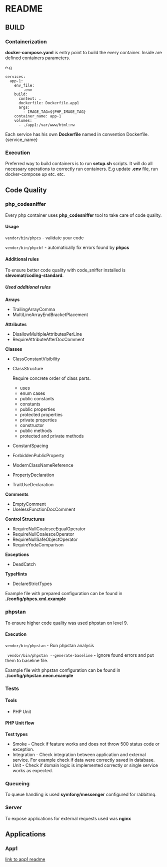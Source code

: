 # README

## BUILD

### Containerization

**docker-compose.yaml** is entry point to build the every container. Inside are defined containers parameters.

e.g

```
services:
  app-1:
    env_file:
      - .env
    build:
      context: .
      dockerfile: Dockerfile.app1
      args:
        - IMAGE_TAG=${PHP_IMAGE_TAG}
    container_name: app-1
    volumes:
      - ./app1:/var/www/html:rw
```

Each service has his own **Dockerfile** named in convention Dockerfile.{service_name}

### Execution

Preferred way to build containers is to run **setup.sh** scripts. It will do all necessary operations to correctly
run containers. E.g update **.env** file, run docker-compose up etc. etc.  

## Code Quality

### php_codesniffer

Every php container uses **php_codesniffer** tool to take care of code quality.

#### Usage

`` vendor/bin/phpcs `` - validate your code

`` vendor/bin/phpcbf `` - automatically fix errors found by **phpcs**

#### Additional rules

To ensure better code quality with code_sniffer installed is **slevomat/coding-standard**.

##### Used additional rules

**Arrays**
- TrailingArrayComma
- MultiLineArrayEndBracketPlacement

**Attributes**
- DisallowMultipleAttributesPerLine
- RequireAttributeAfterDocComment

**Classes**
- ClassConstantVisibility
- ClassStructure
  
    Require concrete order of class parts.  
    - uses
    - enum cases
    - public constants
    - constants
    - public properties
    - protected properties
    - private properties
    - constructor
    - public methods
    - protected and private methods

- ConstantSpacing
- ForbiddenPublicProperty
- ModernClassNameReference
- PropertyDeclaration
- TraitUseDeclaration

**Comments**
- EmptyComment
- UselessFunctionDocComment

**Control Structures**
- RequireNullCoalesceEqualOperator
- RequireNullCoalesceOperator
- RequireNullSafeObjectOperator
- RequireYodaComparison

**Exceptions**
- DeadCatch

**TypeHints**
- DeclareStrictTypes

Example file with prepared configuration can be found in **./config/phpcs.xml.example**

### phpstan

To ensure higher code quality was used phpstan on level 9.

#### Execution

`` vendor/bin/phpstan `` - Run phpstan analysis

`` vendor/bin/phpstan --generate-baseline`` - ignore found errors and put them to baseline file.

Example file with phpstan configuration can be found in **./config/phpstan.neon.example**

### Tests

#### Tools
- PHP Unit

#### PHP Unit flow

**Test types**

- Smoke - Check if feature works and does not throw 500 status code or exception.
- Integration - Check integration between application and external service. For example check if data were correctly 
  saved in database.
- Unit - Check if domain logic is implemented correctly or single service works as expected. 

### Queueing
To queue handling is used **symfony/messenger** configured for rabbitmq.

### Server
To expose applications for external requests used was **nginx**

## Applications

### App1
[link to app1 readme](./app1/readme.md)